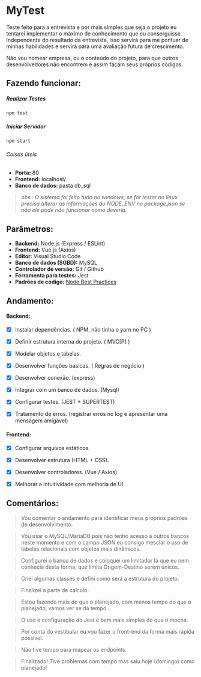 ﻿# MyTest
Teste feito para a entrevista e por mais simples que seja o projeto eu tentarei implementar o máximo de conhecimento que eu conserguisse. Independente do resultado da entrevista, isso servirá para me pontuar de minhas habilidades e servirá para uma avaliação futura de crescimento.

Não vou nomear empresa, ou o conteúdo do projeto, para que outros desenvolvedores não encontrem e assim façam seus próprios códigos.

## Fazendo funcionar:

##### Realizar Testes
```
npm test
```

##### Iniciar Servidor
```
npm start
```

###### Coisas úteis
- **Porta:** 80
- **Frontend:** localhost/
- **Banco de dados:** pasta db_sql

> _obs.: O sistema foi feito tudo no windows, se for testar no linux precisa alterar as informações do NODE_ENV no package.json se não ele pode não funcionar como deveria._


## Parâmetros:
- **Backend:** Node.js (Express / ESLint)
- **Frontend:** Vue.js (Axios)
- **Editor:** Visual Studio Code
- **Banco de dados (SGBD):** MySQL
- **Controlador de versão:** Git / Github
- **Ferramenta para testes:** Jest
- **Padrões de código:** [Node Best Practices](https://github.com/goldbergyoni/nodebestpractices/blob/master/README.brazilian-portuguese.md#1-pr%C3%A1ticas-de-estrutura-de-projeto)


## Andamento:

#### Backend:
- [X] Instalar dependências. ( NPM, não tinha o yarn no PC )
- [X] Definir estrutura interna do projeto. ( MVC[P] )
- [X] Modelar objetos e tabelas.
- [X] Desenvolver funções básicas. ( Regras de negócio )
- [X] Desenvolver conexão. (express)
- [X] Integrar com um banco de dados. (Mysql)
- [X] Configurar testes. (JEST + SUPERTEST)
- [X] Tratamento de erros. (registrar erros no log e apresentar uma mensagem amigável)


#### Frontend:
- [X] Configurar arquivos estáticos.
- [X] Desenvolver estrutura (HTML + CSS).
- [X] Desenvolver controladores. (Vue / Axios)
- [X] Melhorar a intuitividade com melhoria de UI.


## Comentários:
> Vou comentar o andamento para identificar meus próprios padrões de desenvolvimento.

> Vou usar o MySQL/MariaDB pois não tenho acesso à outros bancos neste momento e com o campo JSON eu consigo mesclar o uso de tabelas relacionais com objetos mais dinâmicos.

> Configurei o banco de dados e coloquei um limitador lá que eu nem conhecia desta forma, que limita Origem-Destino serem únicos.

> Criei algumas classes e defini como será a estrutura do projeto.

> Finalizei a parte de cálculo.

> Estou fazendo mais do que o planejado, com menos tempo do que o planejado, vamos ver se dá tempo...

> O uso e configuração do Jest é bem mais simples do que o mocha.

> Por conta do vestibular eu vou fazer o front-end da forma mais rápida possível.

> Não tive tempo para mapear os endpoints.

> Finalizado! Tive problemas com tempo mas saiu hoje (domingo) como planejado!
